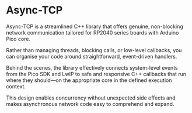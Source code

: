 # Async-TCP

Async-TCP is a streamlined C++ library that offers genuine, non-blocking network communication tailored for RP2040
series boards with Arduino Pico core.

Rather than managing threads, blocking calls, or low-level callbacks, you can organise your code around straightforward,
event-driven handlers.

Behind the scenes, the library effectively connects system-level events from the Pico SDK and LwIP to safe and
responsive C++ callbacks that run where they should—on the appropriate core in the defined execution context.

This design enables concurrency without unexpected side effects and makes asynchronous network code easy to comprehend
and expand.